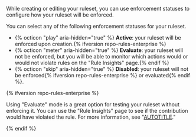 While creating or editing your ruleset, you can use enforcement statuses to configure how your ruleset will be enforced.

You can select any of the following enforcement statuses for your ruleset.

   - {% octicon "play" aria-hidden="true" %} **Active**: your ruleset will be enforced upon creation.{% ifversion repo-rules-enterprise %}
   - {% octicon "meter" aria-hidden="true" %} **Evaluate**: your ruleset will not be enforced, but you will be able to monitor which actions would or would not violate rules on the "Rule Insights" page.{% endif %}
   - {% octicon "skip" aria-hidden="true" %} **Disabled**: your ruleset will not be enforced{% ifversion repo-rules-enterprise %} or evaluated{% endif %}.

{% ifversion repo-rules-enterprise %}

Using "Evaluate" mode is a great option for testing your ruleset without enforcing it. You can use the "Rule Insights" page to see if the contribution would have violated the rule. For more information, see "[AUTOTITLE](/repositories/configuring-branches-and-merges-in-your-repository/managing-rulesets/managing-rulesets-for-a-repository#viewing-insights-for-rulesets)."

{% endif %}
